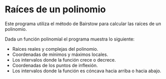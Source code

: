 # Raíces de un polinomio

Este programa utiliza el método de Bairstow para calcular las raíces de un polinomio.

Dada un función polinomial el programa muestra lo siguiente:
* Raíces reales y complejas del polinomio.
* Coordenadas de mínimos y máximos locales.
* Los intervalos donde la función crece o decrece.
* Coordenadas de los puntos de inflexión.
* Los intervalos donde la función es cóncava hacia arriba o hacia abajo.